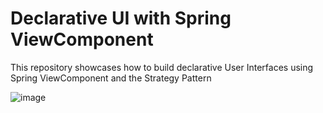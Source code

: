 # Declarative UI with Spring ViewComponent

This repository showcases how to build declarative User Interfaces using Spring ViewComponent and the Strategy Pattern

![image](https://github.com/tschuehly/svc-ui/assets/33346637/cec5cb25-c03c-45ad-a5a3-7282b7855306)
